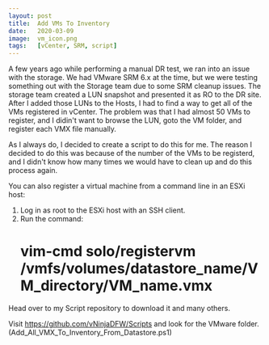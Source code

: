 ```yaml
---
layout: post
title:  Add VMs To Inventory
date:   2020-03-09
image:  vm_icon.png
tags:   [vCenter, SRM, script]
---
```

A few years ago while performing a manual DR test, we ran into an issue with the storage. We had VMware SRM 6.x at the time, but we were testing something out with the Storage team due to some SRM cleanup issues. The storage team created a LUN snapshot and presented it as RO to the DR site. After I added those LUNs to the Hosts, I had to find a way to get all of the VMs registered in vCenter. The problem was that I had almost 50 VMs to register, and I didin't want to browse the LUN, goto the VM folder, and register each VMX file manually.

As I always do, I decided to create a script to do this for me. The reason I decided to do this was because of the number of the VMs to be registerd, and I didn't know how many times we would have to clean up and do this process again.

You can also register a virtual machine from a command line in an ESXi host:
1. Log in as root to the ESXi host with an SSH client.
2. Run the command:
    # vim-cmd solo/registervm /vmfs/volumes/datastore_name/VM_directory/VM_name.vmx

Head over to my Script repository to download it and many others.

Visit https://github.com/vNinjaDFW/Scripts and look for the VMware folder. (Add_All_VMX_To_Inventory_From_Datastore.ps1)